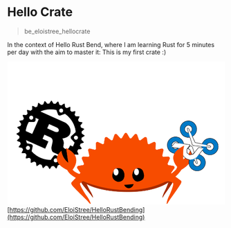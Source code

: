# Hello Crate

> be_eloistree_hellocrate

In the context of Hello Rust Bend, where I am learning Rust for 5 minutes per day with the aim to master it:
This is my first crate :) 

[![Hello Rust Bend Drone XR](https://raw.githubusercontent.com/EloiStree/HelloRustBending/main/Icon/RustDroneXR.png)](https://github.com/EloiStree/HelloRustBending)  
[https://github.com/EloiStree/HelloRustBending](https://github.com/EloiStree/HelloRustBending)  
